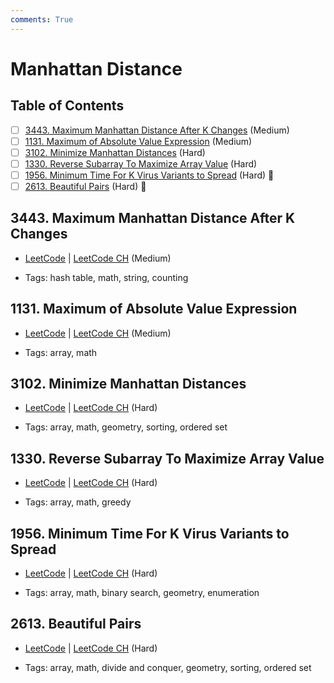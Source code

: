 ```yaml
---
comments: True
---
```


# Manhattan Distance

## Table of Contents

- [ ] [3443. Maximum Manhattan Distance After K Changes](https://leetcode.cn/problems/maximum-manhattan-distance-after-k-changes/) (Medium)
- [ ] [1131. Maximum of Absolute Value Expression](https://leetcode.cn/problems/maximum-of-absolute-value-expression/) (Medium)
- [ ] [3102. Minimize Manhattan Distances](https://leetcode.cn/problems/minimize-manhattan-distances/) (Hard)
- [ ] [1330. Reverse Subarray To Maximize Array Value](https://leetcode.cn/problems/reverse-subarray-to-maximize-array-value/) (Hard)
- [ ] [1956. Minimum Time For K Virus Variants to Spread](https://leetcode.cn/problems/minimum-time-for-k-virus-variants-to-spread/) (Hard) 👑
- [ ] [2613. Beautiful Pairs](https://leetcode.cn/problems/beautiful-pairs/) (Hard) 👑

## 3443. Maximum Manhattan Distance After K Changes

-   [LeetCode](https://leetcode.com/problems/maximum-manhattan-distance-after-k-changes/) | [LeetCode CH](https://leetcode.cn/problems/maximum-manhattan-distance-after-k-changes/) (Medium)

-   Tags: hash table, math, string, counting

## 1131. Maximum of Absolute Value Expression

-   [LeetCode](https://leetcode.com/problems/maximum-of-absolute-value-expression/) | [LeetCode CH](https://leetcode.cn/problems/maximum-of-absolute-value-expression/) (Medium)

-   Tags: array, math

## 3102. Minimize Manhattan Distances

-   [LeetCode](https://leetcode.com/problems/minimize-manhattan-distances/) | [LeetCode CH](https://leetcode.cn/problems/minimize-manhattan-distances/) (Hard)

-   Tags: array, math, geometry, sorting, ordered set

## 1330. Reverse Subarray To Maximize Array Value

-   [LeetCode](https://leetcode.com/problems/reverse-subarray-to-maximize-array-value/) | [LeetCode CH](https://leetcode.cn/problems/reverse-subarray-to-maximize-array-value/) (Hard)

-   Tags: array, math, greedy

## 1956. Minimum Time For K Virus Variants to Spread

-   [LeetCode](https://leetcode.com/problems/minimum-time-for-k-virus-variants-to-spread/) | [LeetCode CH](https://leetcode.cn/problems/minimum-time-for-k-virus-variants-to-spread/) (Hard)

-   Tags: array, math, binary search, geometry, enumeration

## 2613. Beautiful Pairs

-   [LeetCode](https://leetcode.com/problems/beautiful-pairs/) | [LeetCode CH](https://leetcode.cn/problems/beautiful-pairs/) (Hard)

-   Tags: array, math, divide and conquer, geometry, sorting, ordered set
